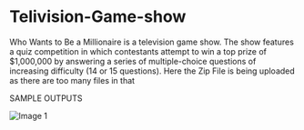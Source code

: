 # Telivision-Game-show
Who Wants to Be a Millionaire is a television game show. The show features a quiz competition in which contestants attempt to win a top prize of $1,000,000 by answering a series of multiple-choice questions of increasing difficulty (14 or 15 questions).
Here the Zip File is being uploaded as there are too many files in that 

SAMPLE OUTPUTS 




![Image 1](https://github.com/Meghanakalam/Telivision-Game-show/assets/98293655/b7e97307-0306-406c-b5f8-49a24ac47bcd)

